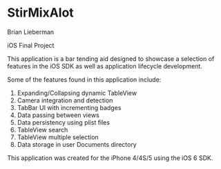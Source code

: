 StirMixAlot
===========
Brian Lieberman

iOS Final Project

This application is a bar tending aid designed to showcase a selection of features in the iOS SDK as well as application lifecycle development.

Some of the features found in this application include:

1. Expanding/Collapsing dynamic TableView
2. Camera integration and detection
3. TabBar UI with incrementing badges
4. Data passing between views
5. Data persistency using plist files
6. TableView search
7. TableView multiple selection
8. Data storage in user Documents directory



This application was created for the iPhone 4/4S/5 using the iOS 6 SDK.
